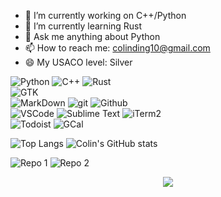 - 🔭 I’m currently working on C++/Python
- 🌱 I’m currently learning Rust
- 💬 Ask me anything about Python
- 📫 How to reach me: colinding10@gmail.com
- 😄 My USACO level: Silver


![Python](https://img.shields.io/badge/python%203-grey?style=for-the-badge&logo=python&logoColor=white&labelColor=8E2DE2)
![C++](https://img.shields.io/badge/c++-grey?style=for-the-badge&logo=cplusplus&logoColor=white&labelColor=8E2DE2)
![Rust](https://img.shields.io/badge/Rust-grey?style=for-the-badge&logo=rust&logoColor=white&labelColor=8E2DE2)
<br>
![GTK](https://img.shields.io/badge/GTK-grey?style=for-the-badge&logo=gtk&logoColor=white&labelColor=8E2DE2)
<br>
![MarkDown](https://img.shields.io/badge/-Markdown-grey?style=for-the-badge&logo=Markdown&logoColor=white&labelColor=8E2DE2)
![git](https://img.shields.io/badge/-git-grey?style=for-the-badge&logo=git&logoColor=white&labelColor=8E2DE2)
![Github](https://img.shields.io/badge/-github-grey?style=for-the-badge&logo=github&logoColor=white&labelColor=8E2DE2)
<br>
![VSCode](https://img.shields.io/badge/VSCode-grey?style=for-the-badge&logo=visualstudiocode&logoColor=white&labelColor=8E2DE2)
![Sublime Text](https://img.shields.io/badge/Sublime-grey?style=for-the-badge&logo=sublimetext&logoColor=white&labelColor=8E2DE2)
![iTerm2](https://img.shields.io/badge/iTerm2-grey?style=for-the-badge&logo=iterm2&logoColor=white&labelColor=8E2DE2)
<br>
![Todoist](https://img.shields.io/badge/Todoist-grey?style=for-the-badge&logo=todoist&logoColor=white&labelColor=8E2DE2)
![GCal](https://img.shields.io/badge/GCal-grey?style=for-the-badge&logo=googlecalendar&logoColor=white&labelColor=8E2DE2)
<br>

![Top Langs](https://github-readme-stats.vercel.app/api/top-langs/?username=colding10&theme=radical&text_color=fff)
![Colin's GitHub stats](https://github-readme-stats.vercel.app/api?username=colding10&show_icons=true&theme=radical)


![Repo 1](https://github-readme-stats.vercel.app/api/pin/?username=colding10&repo=Kingfish&show_icons=true&theme=radical&title_color=8E2DE2&text_color=fff&icon_color=8E2DE2)
![Repo 2](https://github-readme-stats.vercel.app/api/pin/?username=colding10&repo=LeetCode&show_icons=true&theme=radical&title_color=8E2DE2&text_color=fff&icon_color=8E2DE2)


<p align="center">
<img src="https://visitor-badge.laobi.icu/badge?page_id=colding10" id="counter">
</p>

